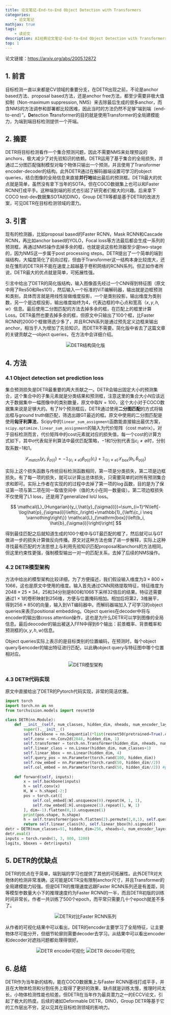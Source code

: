 ```yaml
---
title: 论文笔记-End-to-End Object Detection with Transformers
categories: 
    - 论文笔记
mathjax: true
tags: 
    - 读论文
description: AI经典论文笔记-End-to-End Object Detection with Transformers
top: 1
---
```


论文链接：https://arxiv.org/abs/2005.12872


## 1. 前言

目标检测一直以来都是CV领域的重要分支，在DETR出现之前，不论是anchor based方法、proposal based方法，还是anchor free方法，都至少需要非极大值抑制（Non-maximum suppression, NMS）来去除最后生成的很多anchor，而含NMS的方法调参和部署都比较困难，因此当时的方法仍然不足够“端到端（end-to-end）”。**De**tection **Tr**ansformer的目的就是使用Transformer的全局建模能力，为端到端目标检测提供一个开端。


## 2. 摘要

DETR将目标检测看作一个集合预测问题，因此不需要NMS来处理预设的anchors，极大减少了对先验知识的依赖。DETR运用了基于集合的全局损失，并通过二分图匹配强制模型对每个物体只输出一个预测，并且使用了Transformer encoder-decoder的结构。此外DETR通过在解码器端设置可学习的object queries，结合图像的全局信息来直接**并行地**输出最后的预测框。DETR最大的优点就是简单，虽然没有拿下当年的SOTA，但在COCO数据集上也可以和Faster RCNN打成平手。这种端到端的形式也引起了研究者们极大的兴趣。后来拿下COCO test-dev数据集SOTA的DINO，Group DETR等都是基于DETR的改进方案，可见DETR在目标检测领域的潜力。

## 3. 引言

现有的检测器，比如proposal based的Faster RCNN，Mask RCNN和Cascade RCNN，再比如anchor based的YOLO，Focal loss等方法最后都会生成一系列的预测框，再通过NMS操作去掉多余的框，也就是说这些检测器至少是two-stage的，因为NMS这一步属于post processing steps。DETR提出了一个简单的端到端结构，大幅度简化了前向过程，但由于Transformer这一结构本身比较庞大，还处在雏形的DETR并不能在速度上超越基于卷积网络的RCNN系列。但正如作者所说，DETR最大的优点就是简单，可拓展性强。

引言中给出了DETR的简化版结构，输入图像首先经过一个CNN得到特征图（原文中用了Res50和Res101），然后输入一个标准的ViT编解码器，输出就是边框预测和类别，具体而言就是用线性层做维度投影，一个是类别投影，输出维度为类别数，另一个是边框投影，输出维度始终为4，代表边框的中心点和宽高$（x,y,h,w）$信息。最后使用二分图匹配的方法去掉多余的框，在匹配上的框里计算Loss。DETR虽然也要去掉多余的框，但原文中只输出了100个框，比Faster RCNN的2000个框做筛选少多了，并且RCNN系列是通过预先定义边框来输出anchor，相当于人为增加了先验知识，而DETR不需要。简化版中省去了这篇文章的关键贡献之一object queries，在方法中会详细介绍。

<div align=center><img src="论文笔记-DETR/DETR-simple.png" alt="DETR结构简化版"></div>

## 4. 方法

### 4.1 Object detection set prediction loss

集合预测损失是DETR最重要的两大贡献之一。DETR会输出固定大小的预测集合，这个集合中的子集元素就是分类结果和预测框，注意这里的集合大小$N$应该远大于数据集中一幅图像中的类别数量，原文中取$N=100$，这个大小对于COCO数据集来说是足够大的。有了$N$个预测框后，DETR通过使用**二分图匹配**的方式将输出框与ground truth做匹配，筛选出跟GT最近的框。原文中使用的二分图匹配是使用**匈牙利算法**，Scipy中的`linear_sum_assignment`函数能直接输出最优方案，`scipy.optimize.linear_sum_assignment`的输入为代价矩阵（cost matrix）。对于目标检测而言，代价矩阵中的cost元素就对应的损失值，每一个cost的计算方式如下，其中$\sigma$代表匈牙利算法中最优匹配策略，$-1$和$1$分别代表当$c_i\neq \emptyset$时，分别取系数$-1$和$1$。

$$
\mathcal{L}_{match}(y_i,\hat{y}_{\sigma(i)})=-\mathbb{1}_{\left\{c_i \neq \varnothing\right\}} \hat{p}_{\sigma(i)}\left(c_i\right)+\mathbb{1}_{\left\{c_i \neq \varnothing\right\}} \mathcal{L}_{\mathrm{box}}\left(b_i, \hat{b}_{\sigma(i)}\right)
$$

实际上这个损失函数与传统目标检测函数相同，第一项是分类损失，第二项是边框损失。有了每一项的损失，就可以计算出总体损失，只需要简单的对所有预测集合求和即可。实际上作者在实现的的过程中去掉了第一项的$\log$函数，目的是为了保证第一项与第二项在同一取值空间中（值的大小在同一数量级）。第二项边框损失不仅使用了L1 loss，还是用了generalized IoU loss。

$$
\mathcal{L}_{Hungarian}(y_i,\hat{y}_{\sigma(i)})=\sum_{i=1}^N\left[-\log\hat{p}_{\sigma(i)}\left(c_i\right)+\mathbb{1}_{\left\{c_i \neq \varnothing\right\}} \mathcal{L}_{\mathrm{box}}\left(b_i, \hat{b}_{\sigma(i)}\right)\right]
$$

得到最佳匹配之后就知道生成的100个框中与GT最匹配的框了，然后就可以与GT做进一步的损失计算做反向传播。原文对这种方法也做了进一步解释，实际上这种寻找最有匹配的方法思想上与利用先验知识匹配proposal和anchors的方法相同，但这里约束性更强，强制模型输出一对一的匹配关系，去掉了后续的NMS操作。

### 4.2 DETR模型架构

方法中给出的模型架构比较详细，为了方便描述，我们假设输入维度为$3\times 800\times 1066$，这也是原文中使用的维度。输入首先通过CNN网络提取特征，特征维度为$2048\times 25\times 34$，25和34分别是800和1066下采样32倍后的结果。特征还需要通过$1\times 1$的卷积映射到256维，方便与位置掩码相加。相加后将第2，3维展平，得到$256\times 850$的向量，输入到ViT编码器中。而解码器端加入了可学习的object queries来表示positional embedding。Object queries在decoder中将与encoder的输出做cross attention操作，这也是为什么DETR可以学到图像的全局信息。最后deocoder的输出被送入FFN中得到6个输出：前景概率、背景概率和预测框的$(x, y, h, w)$信息。

Object queries实际上表示的是目标类别的位置编码，在预测时，每个object query与encoder的输出特征进行匹配，以此确object query与特征图中哪个位置相对应。

<div align=center><img src="论文笔记-DETR/DETR-full.png" alt="DETR模型架构"></div>

### 4.3 DETR代码实现

原文中直接给出了DETR的Pytorch代码实现，非常的简洁优雅。

```python
import torch 
import torch.nn as nn
from torchvision.models import resnet50 

class DETR(nn.Module):
    def __init__(self, num_classes, hidden_dim, nheads, num_encoder_layers, num_decoder_layers) -> None:
        super().__init__()
        self.backbone = nn.Sequential(*list(resnet50(pretrained=True).children())[:-2])
        self.conv = nn.Conv2d(2048, hidden_dim, 1)
        self.transformer = torch.nn.Transformer(hidden_dim, nheads, num_encoder_layers, num_decoder_layers)
        self.linear_class = nn.Linear(hidden_dim, num_classes+1)
        self.linear_bbox = nn.Linear(hidden_dim, 4)
        self.query_pos = nn.Parameter(torch.rand(100, hidden_dim))
        self.row_embed = nn.Parameter(torch.rand(50, hidden_dim//2))
        self.col_embed = nn.Parameter(torch.rand(50, hidden_dim//2)) #positional encoding
        
    def forward(self, inputs):
        x = self.backbone(inputs)
        h = self.conv(x)
        H, W = h.shape[-2:]
        pos = torch.cat([
            self.col_embed[:W].unsqueeze(0).repeat(H, 1, 1),
            self.row_embed[:H].unsqueeze(1).repeat(1, W, 1)
        ], dim=-1).flatten(0,1).unsqueeze(1) 
        print(pos.shape, h.shape)
        h = self.transformer(pos+h.flatten(2).permute(2,0,1), self.query_pos.unsqueeze(1))
        return self.linear_class(h), self.linear_bbox(h).sigmoid()
detr = DETR(num_classes=91, hidden_dim=256, nheads=8, num_encoder_layers=6, num_decoder_layers=6)
detr.eval()
inputs = torch.randn(1, 3, 800, 1200)
logits, bboxes = detr(inputs)
```

## 5. DETR的优缺点

DETR的优点在于简单，端到端的学习也提供了其他的可拓展性。此外DETR对大物体的检测非常准确，这可能是DETR没有限制anchor尺寸，并且Transformer的全局建模能力较强。但是DETR的推理速度远跟Faster RCNN系列还是有差距，同等模型参数量大小下的推理速度约为Faster RCNN的一半，而且DETR初版的训练时间非常长，作者一共训练了500个epoch，而平常只需要几十个epoch就差不多了。

<div align=center><img src="论文笔记-DETR/DETR-result.png" alt="DETR对比Faster RCNN系列"></div>

从作者的可视化结果中可以看出，DETR的encoder主要学习了全局特征，让主要物体尽可能分开，但细节轮廓则需要decoder去学习。从结果中可以看出encoder和decoder对遮挡问题都处理得很好。

<center class="half">
<img src="论文笔记-DETR/DETR-encoder-res.png"  alt="DETR encoder可视化"/>
<img src="论文笔记-DETR/DETR-decoder-res.png" alt = "DETR decoder可视化"/>
</center>

## 6. 总结

DETR作为当年新的结构，能在COCO数据集上与Faster RCNN基线打成平手，并且在大物体检测和分割任务上取得了更好的效果，缺点就是训练太慢，推理时间太长，小物体检测性能也较差。但DETR在当年作为最具潜力之一的ECCV论文，引起了极大的热度。后续的诸如Deformable DETR，DINO，Group DETR等基于它的工作层出不穷，足以见其在目标检测领域的影响力。
